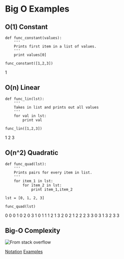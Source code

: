 # Big O Examples

## O(1) Constant
    def func_constant(values):
        '''
        Prints first item in a list of values.
        '''
        print values[0]
    
    func_constant([1,2,3])
1
   

## O(n) Linear
    def func_lin(lst):
        '''
        Takes in list and prints out all values
        '''
        for val in lst:
            print val
        
    func_lin([1,2,3])
1
2
3


## O(n^2) Quadratic
    def func_quad(lst):
        '''
        Prints pairs for every item in list.
        '''
        for item_1 in lst:
            for item_2 in lst:
                print item_1,item_2

    lst = [0, 1, 2, 3]

    func_quad(lst)
0 0
0 1
0 2
0 3
1 0
1 1
1 2
1 3
2 0
2 1
2 2
2 3
3 0
3 1
3 2
3 3


## Big-O Complexity
![From stack overflow](https://i.stack.imgur.com/WcBRI.png)



[Notation](https://stackoverflow.com/questions/487258/what-is-a-plain-english-explanation-of-big-o-notation/487278#487278)
[Examples](https://stackoverflow.com/questions/2307283/what-does-olog-n-mean-exactly)
